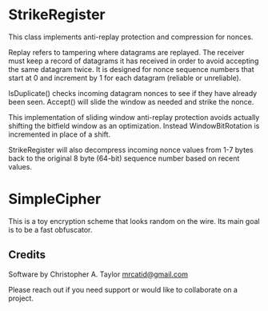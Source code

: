 # StrikeRegister
This class implements anti-replay protection and compression for nonces.

Replay refers to tampering where datagrams are replayed.  The receiver must keep a record of datagrams it has received in order to avoid accepting the same datagram twice.  It is designed for nonce sequence numbers that start at 0 and increment by 1 for each datagram (reliable or unreliable).

IsDuplicate() checks incoming datagram nonces to see if they have already been seen.  Accept() will slide the window as needed and strike the nonce.

This implementation of sliding window anti-replay protection avoids actually shifting the bitfield window as an optimization.  Instead WindowBitRotation is incremented in place of a shift.

StrikeRegister will also decompress incoming nonce values from 1-7 bytes back to the original 8 byte (64-bit) sequence number based on recent values.

# SimpleCipher
This is a toy encryption scheme that looks random on the wire.  Its main goal is to be a fast obfuscator.


## Credits
Software by Christopher A. Taylor mrcatid@gmail.com

Please reach out if you need support or would like to collaborate on a project.
